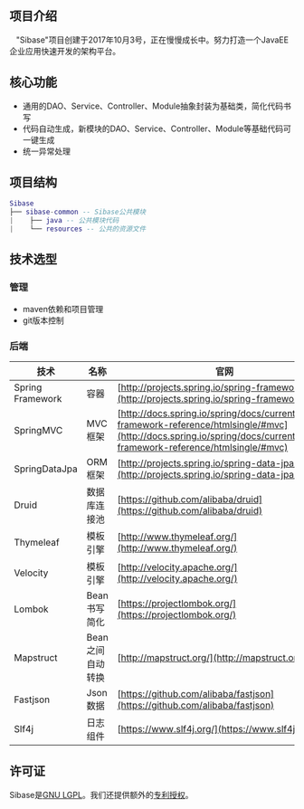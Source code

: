 ## 项目介绍
    "Sibase"项目创建于2017年10月3号，正在慢慢成长中。努力打造一个JavaEE企业应用快速开发的架构平台。


## 核心功能
* 通用的DAO、Service、Controller、Module抽象封装为基础类，简化代码书写
* 代码自动生成，新模块的DAO、Service、Controller、Module等基础代码可一键生成
* 统一异常处理


## 项目结构
``` lua
Sibase
├── sibase-common -- Sibase公共模块
|    ├── java -- 公共模块代码
|    └── resources -- 公共的资源文件
```


## 技术选型

### 管理
* maven依赖和项目管理
* git版本控制

### 后端
技术 | 名称 | 官网
----|------|----
Spring Framework | 容器  | [http://projects.spring.io/spring-framework/](http://projects.spring.io/spring-framework/)
SpringMVC | MVC框架  | [http://docs.spring.io/spring/docs/current/spring-framework-reference/htmlsingle/#mvc](http://docs.spring.io/spring/docs/current/spring-framework-reference/htmlsingle/#mvc)
SpringDataJpa | ORM框架 | [http://projects.spring.io/spring-data-jpa/](http://projects.spring.io/spring-data-jpa/)
Druid | 数据库连接池  | [https://github.com/alibaba/druid](https://github.com/alibaba/druid)
Thymeleaf | 模板引擎  | [http://www.thymeleaf.org/](http://www.thymeleaf.org/)
Velocity | 模板引擎  | [http://velocity.apache.org/](http://velocity.apache.org/)
Lombok | Bean书写简化 | [https://projectlombok.org/](https://projectlombok.org/)
Mapstruct | Bean之间自动转换 | [http://mapstruct.org/](http://mapstruct.org/)
Fastjson | Json数据 | [https://github.com/alibaba/fastjson](https://github.com/alibaba/fastjson)
Slf4j | 日志组件  | [https://www.slf4j.org/](https://www.slf4j.org/)




## 许可证
Sibase是[GNU LGPL](./LICENSE)。我们还提供额外的[专利授权](./PATENTS)。